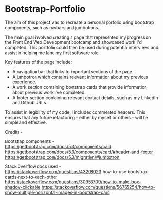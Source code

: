 # Bootstrap-Portfolio

The aim of this project was to recreate a personal porfolio using bootstrap components, such as navbars and jumbotrons. 

The main goal involved creating a page that represented my progress on the Front End Web Development bootcamp and showcased work I'd completed. This portfolio could then be used during potential interviews and assist in helping me land my first software role. 

Key features of the page include: 

- A navigation bar that links to important sections of the page.
- A jumbotron which contains relevant information about my previous experience.
- A work section containing bootstrap cards that provide information about previous work I've completed.
- A footer section containing relevant contact details, such as my LinkedIn and Github URLs. 

To assist in legibility of my code, I included commented headers. This ensures that any future refactoring - either by myself or others - will be simple and effective. 

Credits -

Bootstrap components - 
https://getbootstrap.com/docs/5.3/components/card
https://getbootstrap.com/docs/5.3/components/card/#header-and-footer
https://getbootstrap.com/docs/5.3/migration/#jumbotron

Stack Overflow docs used - 
https://stackoverflow.com/questions/43208023 how-to-use-bootstrap-cards-next-to-each-other
https://stackoverflow.com/questions/30953709/how-to-make-box-shadow-clickable
https://stackoverflow.com/questions/56765254/how-to-show-multiple-horizontal-images-in-bootstrap-card
